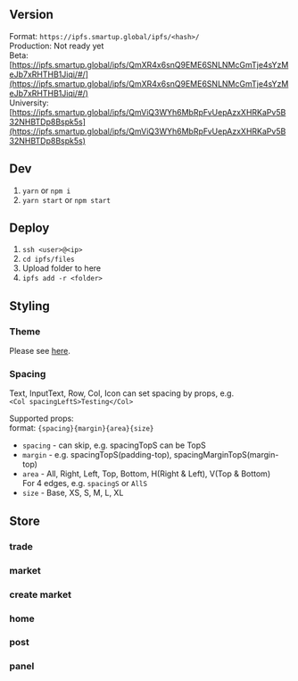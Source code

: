 ## Version
Format: `https://ipfs.smartup.global/ipfs/<hash>/`  
Production: Not ready yet  
Beta: [https://ipfs.smartup.global/ipfs/QmXR4x6snQ9EME6SNLNMcGmTje4sYzMeJb7xRHTHB1Jiqi/#/](https://ipfs.smartup.global/ipfs/QmXR4x6snQ9EME6SNLNMcGmTje4sYzMeJb7xRHTHB1Jiqi/#/)  
University: [https://ipfs.smartup.global/ipfs/QmViQ3WYh6MbRpFvUepAzxXHRKaPv5B32NHBTDp8Bspk5s](https://ipfs.smartup.global/ipfs/QmViQ3WYh6MbRpFvUepAzxXHRKaPv5B32NHBTDp8Bspk5s)  

## Dev
1. `yarn` or `npm i`   
2. `yarn start` or `npm start`   

## Deploy
1. `ssh <user>@<ip>`
2. `cd ipfs/files`
3. Upload folder to here
4. `ipfs add -r <folder>`

## Styling
### Theme
Please see [here](https://github.com/smartupdev/smartup-dapp-ui/blob/master/src/theme.js).

### Spacing
Text, InputText, Row, Col, Icon can set spacing by props, e.g.   
`<Col spacingLeftS>Testing</Col>`

Supported props:    
format: `{spacing}{margin}{area}{size}`
* `spacing` - can skip, e.g. spacingTopS can be TopS
* `margin` - e.g. spacingTopS(padding-top), spacingMarginTopS(margin-top)
* `area` - All, Right, Left, Top, Bottom, H(Right & Left), V(Top & Bottom)   
For 4 edges, e.g. `spacingS` or `AllS`
* `size` - Base, XS, S, M, L, XL

## Store
### trade

### market

### create market

### home

### post

### panel
